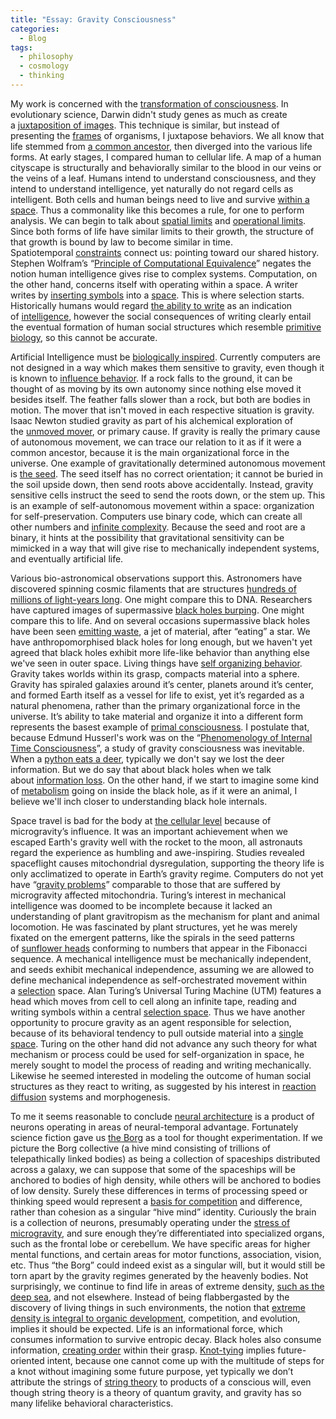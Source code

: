 ```yaml
---
title: "Essay: Gravity Consciousness"
categories:
  - Blog
tags:
  - philosophy
  - cosmology
  - thinking
---
```


My work is concerned with the [transformation of consciousness](https://www.youtube.com/watch?v=RbZ0T0TlwjE). In evolutionary science, Darwin didn't study genes as much as create a [juxtaposition of images](http://www.caareviews.org/reviews/1479). This technique is similar, but instead of presenting the [frames](https://en.wikipedia.org/wiki/Gestell#:~:text=Heidegger's%20notion%20of%20Gestell&text=As%20such%2C%20the%20essence%20of,a%20mode%20of%20human%20existence%22) of organisms, I juxtapose behaviors. We all know that life stemmed from [a common ancestor](https://www.youtube.com/watch?v=wh0F4FBLJRE), then diverged into the various life forms. At early stages, I compared human to cellular life. A map of a human cityscape is structurally and behaviorally similar to the blood in our veins or the veins of a leaf. Humans intend to understand consciousness, and they intend to understand intelligence, yet naturally do not regard cells as intelligent. Both cells and human beings need to live and survive [within a space](https://culturalstudiesnow.blogspot.com/2011/05/martin-heidegger-building-dwelling.html). Thus a commonality like this becomes a rule, for one to perform analysis. We can begin to talk about [spatial limits](https://www.youtube.com/watch?v=WKP5VJipzCo) and [operational limits](https://books.google.com/books?id=LaznKdvpeKgC&pg=PP95&lpg=PP95&dq=of+all+men+saying+%22mine%22+and+%22not+mine%22+at+the+same+instant+of+time,&source=bl&ots=YYQ6zaPWgp&sig=ACfU3U0x6OLh_rSdehxFEDoMldT_JmwSVA&hl=en&sa=X&ved=2ahUKEwi4iNqB3sT2AhV-Ap0JHVzTCe4Q6AF6BAgcEAM#v=onepage&q=of%20all%20men%20saying%20%22mine%22%20and%20%22not%20mine%22%20at%20the%20same%20instant%20of%20time%2C&f=false). Since both forms of life have similar limits to their growth, the structure of that growth is bound by law to become similar in time. Spatiotemporal [constraints](https://en.wikipedia.org/wiki/Degrees_of_freedom_(statistics)) connect us: pointing toward our shared history. Stephen Wolfram’s “[Principle of Computational Equivalence](https://mathworld.wolfram.com/PrincipleofComputationalEquivalence.html)” negates the notion human intelligence gives rise to complex systems. Computation, on the other hand, concerns itself with operating within a space. A writer writes by [inserting symbols](https://upload.wikimedia.org/wikipedia/commons/a/ad/Model_of_a_Turing_machine.jpg) into a [space](https://en.wikipedia.org/wiki/Spacetime). This is where selection starts. Historically humans would regard [the ability to write](https://www.simplyconvivial.com/2014/what-is-schole/) as an indication of [intelligence](https://www.youtube.com/watch?v=MNR48hUd-Hw), however the social consequences of writing clearly entail the eventual formation of human social structures which resemble [primitive biology](https://open.spotify.com/playlist/5svM1q7ziM4HUFzCkrkxPf?si=bbd6b9200b614c5a), so this cannot be accurate.

Artificial Intelligence must be [biologically inspired](https://en.wikipedia.org/wiki/Bioinspiration). Currently computers are not designed in a way which makes them sensitive to gravity, even though it is known to [influence behavior](https://www.youtube.com/watch?v=Rb55mj8xkxk). If a rock falls to the ground, it can be thought of as moving by its own autonomy since nothing else moved it besides itself. The feather falls slower than a rock, but both are bodies in motion. The mover that isn't moved in each respective situation is gravity. Isaac Newton studied gravity as part of his alchemical exploration of the [unmoved mover](https://en.wikipedia.org/wiki/Unmoved_mover), or primary cause. If gravity is really the primary cause of autonomous movement, we can trace our relation to it as if it were a common ancestor, because it is the main organizational force in the universe. One example of gravitationally determined autonomous movement is [the seed](https://www.researchgate.net/figure/Example-of-Positive-Gravitropism_fig1_303664721). The seed itself has no correct orientation; it cannot be buried in the soil upside down, then send roots above accidentally. Instead, gravity sensitive cells instruct the seed to send the roots down, or the stem up. This is an example of self-autonomous movement within a space: organization for self-preservation. Computers use binary code, which can create all other numbers and [infinite complexity](https://www.inverse.com/article/46593-gottfried-wilhelm-leibniz-i-ching-binary-system). Because the seed and root are a binary, it hints at the possibility that gravitational sensitivity can be mimicked in a way that will give rise to mechanically independent systems, and eventually artificial life.

Various bio-astronomical observations support this. Astronomers have discovered spinning cosmic filaments that are structures [hundreds of millions of light-years long](https://www.wionews.com/science/scientists-discover-largest-rotating-structures-in-the-universe-391915#:~:text=Astronomers%20have%20discovered%20the%20largest,of%20millions%20of%20light%2Dyears.). One might compare this to DNA. Researchers have captured images of supermassive [black holes burping](https://www.nasa.gov/mission_pages/chandra/images/researchers-catch-supermassive-black-hole-burping-twice.html). One might compare this to life. And on several occasions supermassive black holes have been seen [emitting waste](https://canadianhomesteading.ca/science/supermassive-black-hole-observed-while-emitting-a-jet-of-material-after-eating-a-star/), a jet of material, after “eating” a star. We have anthropomorphised black holes for long enough, but we haven't yet agreed that black holes exhibit more life-like behavior than anything else we've seen in outer space. Living things have [self organizing behavior](https://en.wikipedia.org/wiki/Self-organization). Gravity takes worlds within its grasp, compacts material into a sphere. Gravity has spiraled galaxies around it’s center, planets around it’s center, and formed Earth itself as a vessel for life to exist, yet it’s regarded as a natural phenomena, rather than the primary organizational force in the universe. It’s ability to take material and organize it into a different form represents the basest example of [primal consciousness](https://plato.stanford.edu/entries/consciousness-temporal/). I postulate that, because Edmund Husserl's work was on the “[Phenomenology of Internal Time Consciousness](https://iep.utm.edu/phe-time/)”, a study of gravity consciousness was inevitable. When a [python eats a deer](https://www.youtube.com/watch?v=11JURrMdSw8), typically we don't say we lost the deer information. But we do say that about black holes when we talk about [information loss](https://www.youtube.com/watch?v=yI-bnUWCQkI). On the other hand, if we start to imagine some kind of [metabolism](https://en.wikipedia.org/wiki/Metabolism#Thermodynamics_of_living_organisms) going on inside the black hole, as if it were an animal, I believe we'll inch closer to understanding black hole internals. 

Space travel is bad for the body at [the cellular level](https://newatlas.com/space/spaceflight-cells-mitochondria-dysfunction/) because of microgravity’s influence. It was an important achievement when we escaped Earth's gravity well with the rocket to the moon, all astronauts regard the experience as humbling and awe-inspiring. Studies revealed spaceflight causes mitochondrial dysregulation, supporting the theory life is only acclimatized to operate in Earth’s gravity regime. Computers do not yet have “[gravity problems](https://arxiv.org/abs/quant-ph/0603234)” comparable to those that are suffered by microgravity affected mitochondria. Turing’s interest in mechanical intelligence was doomed to be incomplete because it lacked an understanding of plant gravitropism as the mechanism for plant and animal locomotion. He was fascinated by plant structures, yet he was merely fixated on the emergent patterns, like the spirals in the seed patterns of [sunflower heads](https://plus.maths.org/content/sunflowers) conforming to numbers that appear in the Fibonacci sequence. A mechanical intelligence must be mechanically independent, and seeds exhibit mechanical independence, assuming we are allowed to define mechanical independence as self-orchestrated movement within a [selection](https://en.wikipedia.org/wiki/Natural_selection) space. Alan Turing’s Universal Turing Machine (UTM) features a head which moves from cell to cell along an infinite tape, reading and writing symbols within a central [selection space](https://www.sciencedirect.com/topics/physics-and-astronomy/turing-machines). Thus we have another opportunity to procure gravity as an agent responsible for selection, because of its behavioral tendency to pull outside material into a [single space](https://www.spiralwishingwells.com/guide/gravitywells.html). Turing on the other hand did not advance any such theory for what mechanism or process could be used for self-organization in space, he merely sought to model the process of reading and writing mechanically. Likewise he seemed interested in modeling the outcome of human social structures as they react to writing, as suggested by his interest in [reaction diffusion](https://en.wikipedia.org/wiki/Reaction%E2%80%93diffusion_system) systems and morphogenesis.

To me it seems reasonable to conclude [neural architecture](https://en.wikipedia.org/wiki/Neuroanatomy) is a product of neurons operating in areas of neural-temporal advantage. Fortunately science fiction gave us [the Borg](https://en.wikipedia.org/wiki/Borg) as a tool for thought experimentation. If we picture the Borg collective (a hive mind consisting of trillions of telepathically linked bodies) as being a collection of spaceships distributed across a galaxy, we can suppose that some of the spaceships will be anchored to bodies of high density, while others will be anchored to bodies of low density. Surely these differences in terms of processing speed or thinking speed would represent a [basis for competition](https://www.youtube.com/watch?v=HHRK6ojWdtU) and difference, rather than cohesion as a singular “hive mind” identity. Curiously the brain is a collection of neurons, presumably operating under the [stress of microgravity](https://www.nature.com/articles/srep34091#:~:text=Microgravity%20exposure%20is%20a%20known,to%20microgravity%2Dinduced%20cardiac%20atrophy.), and sure enough they’re differentiated into specialized organs, such as the frontal lobe or cerebellum. We have specific areas for higher mental functions, and certain areas for motor functions, association, vision, etc. Thus “the Borg” could indeed exist as a singular will, but it would still be torn apart by the gravity regimes generated by the heavenly bodies. Not surprisingly, we continue to find life in areas of extreme density, [such as the deep sea](https://www.youtube.com/watch?v=uq9QiQ27hD4), and not elsewhere. Instead of being flabbergasted by the discovery of living things in such environments, the notion that [extreme density is integral to organic development](https://en.wikipedia.org/wiki/DNA_supercoil), competition, and evolution, implies it should be expected. Life is an informational force, which consumes information to survive entropic decay. Black holes also consume information, [creating order](https://en.wikipedia.org/wiki/Solar_System) within their grasp. [Knot-tying](https://www.youtube.com/watch?v=aiO-rNyVngU) implies future-oriented intent, because one cannot come up with the multitude of steps for a knot without imagining some future purpose, yet typically we don’t attribute the strings of [string theory](https://www.youtube.com/watch?v=P7opykja8jM) to products of a conscious will, even though string theory is a theory of quantum gravity, and gravity has so many lifelike behavioral characteristics.